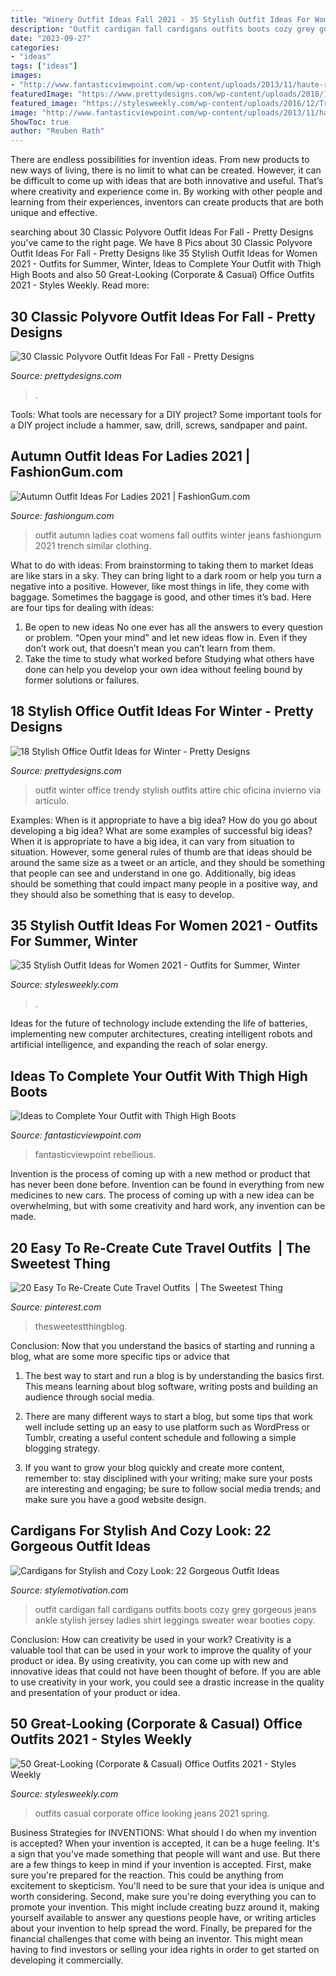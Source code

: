 ```yaml
---
title: "Winery Outfit Ideas Fall 2021 - 35 Stylish Outfit Ideas For Women 2021"
description: "Outfit cardigan fall cardigans outfits boots cozy grey gorgeous jeans ankle stylish jersey ladies shirt leggings sweater wear booties copy"
date: "2023-09-27"
categories:
- "ideas"
tags: ["ideas"]
images:
- "http://www.fantasticviewpoint.com/wp-content/uploads/2013/11/haute-rebellious-boots-haute-rebellious-skirt_400.jpg"
featuredImage: "https://www.prettydesigns.com/wp-content/uploads/2018/11/30-classic-polyvore-outfit-ideas-for-fall-1.jpg"
featured_image: "https://stylesweekly.com/wp-content/uploads/2016/12/Trendy-Outfit-Ideas_10.jpg"
image: "http://www.fantasticviewpoint.com/wp-content/uploads/2013/11/haute-rebellious-boots-haute-rebellious-skirt_400.jpg"
ShowToc: true
author: "Reuben Rath"
---
```



There are endless possibilities for invention ideas. From new products to new ways of living, there is no limit to what can be created. However, it can be difficult to come up with ideas that are both innovative and useful. That’s where creativity and experience come in. By working with other people and learning from their experiences, inventors can create products that are both unique and effective.

	

		
searching about 30 Classic Polyvore Outfit Ideas For Fall - Pretty Designs you've came to the right page. We have 8 Pics about 30 Classic Polyvore Outfit Ideas For Fall - Pretty Designs like 35 Stylish Outfit Ideas for Women 2021 - Outfits for Summer, Winter, Ideas to Complete Your Outfit with Thigh High Boots and also 50 Great-Looking (Corporate &amp; Casual) Office Outfits 2021 - Styles Weekly. Read more:
		
    
## 30 Classic Polyvore Outfit Ideas For Fall - Pretty Designs

<img loading=lazy src="https://www.prettydesigns.com/wp-content/uploads/2018/11/30-classic-polyvore-outfit-ideas-for-fall-1.jpg" onerror="this.onerror=null;this.src='https://tse2.mm.bing.net/th?id=OIP.fyHUTJhgbsf0Kzdydu0hjwHaOk&amp;pid=15.1';" alt="30 Classic Polyvore Outfit Ideas For Fall - Pretty Designs">

_Source: prettydesigns.com_

>. 

	

Tools: What tools are necessary for a DIY project?
Some important tools for a DIY project include a hammer, saw, drill, screws, sandpaper and paint.

    
## Autumn Outfit Ideas For Ladies 2021 | FashionGum.com

<img loading=lazy src="http://fashiongum.com/wp-content/uploads/2015/07/Autumn-Outfit-Ideas-For-Ladies-24-700x1674.jpg" onerror="this.onerror=null;this.src='https://tse1.mm.bing.net/th?id=OIP.Ce6EKoJpwwUBbhsj0PT_2AHaRt&amp;pid=15.1';" alt="Autumn Outfit Ideas For Ladies 2021 | FashionGum.com">

_Source: fashiongum.com_

>outfit autumn ladies coat womens fall outfits winter jeans fashiongum 2021 trench similar clothing. 

	

What to do with ideas: From brainstorming to taking them to market
Ideas are like stars in a sky. They can bring light to a dark room or help you turn a negative into a positive. However, like most things in life, they come with baggage. Sometimes the baggage is good, and other times it’s bad. Here are four tips for dealing with ideas:
1. Be open to new ideas 
No one ever has all the answers to every question or problem. “Open your mind” and let new ideas flow in. Even if they don’t work out, that doesn’t mean you can’t learn from them. 
2. Take the time to study what worked before 
Studying what others have done can help you develop your own idea without feeling bound by former solutions or failures.

    
## 18 Stylish Office Outfit Ideas For Winter - Pretty Designs

<img loading=lazy src="http://www.prettydesigns.com/wp-content/uploads/2014/11/Trendy-Outfit-for-Work.jpg" onerror="this.onerror=null;this.src='https://tse4.mm.bing.net/th?id=OIP.zvcZGUSp7geJ_UaSz2x3UQHaLG&amp;pid=15.1';" alt="18 Stylish Office Outfit Ideas for Winter - Pretty Designs">

_Source: prettydesigns.com_

>outfit winter office trendy stylish outfits attire chic oficina invierno via artículo. 

	

Examples: When is it appropriate to have a big idea? How do you go about developing a big idea? What are some examples of successful big ideas?
When it is appropriate to have a big idea, it can vary from situation to situation. However, some general rules of thumb are that ideas should be around the same size as a tweet or an article, and they should be something that people can see and understand in one go. Additionally, big ideas should be something that could impact many people in a positive way, and they should also be something that is easy to develop.

    
## 35 Stylish Outfit Ideas For Women 2021 - Outfits For Summer, Winter

<img loading=lazy src="https://stylesweekly.com/wp-content/uploads/2016/12/Trendy-Outfit-Ideas_10.jpg" onerror="this.onerror=null;this.src='https://tse1.mm.bing.net/th?id=OIP.-crfsbC_mIJPrtmyKqLZswHaOm&amp;pid=15.1';" alt="35 Stylish Outfit Ideas for Women 2021 - Outfits for Summer, Winter">

_Source: stylesweekly.com_

>. 

	

Ideas for the future of technology include extending the life of batteries, implementing new computer architectures, creating intelligent robots and artificial intelligence, and expanding the reach of solar energy.

    
## Ideas To Complete Your Outfit With Thigh High Boots

<img loading=lazy src="http://www.fantasticviewpoint.com/wp-content/uploads/2013/11/haute-rebellious-boots-haute-rebellious-skirt_400.jpg" onerror="this.onerror=null;this.src='https://tse3.mm.bing.net/th?id=OIP.J9bfUFo3c0PltqYK4CNWQAHaLH&amp;pid=15.1';" alt="Ideas to Complete Your Outfit with Thigh High Boots">

_Source: fantasticviewpoint.com_

>fantasticviewpoint rebellious. 

	

Invention is the process of coming up with a new method or product that has never been done before. Invention can be found in everything from new medicines to new cars. The process of coming up with a new idea can be overwhelming, but with some creativity and hard work, any invention can be made.

    
## 20 Easy To Re-Create Cute Travel Outfits ️ | The Sweetest Thing

<img loading=lazy src="https://i.pinimg.com/736x/9a/97/f8/9a97f8acad20cb0c51eb20c112f272fb.jpg" onerror="this.onerror=null;this.src='https://tse1.mm.bing.net/th?id=OIP.1jb_LebBiSDcqSvqM5gLrQHaLH&amp;pid=15.1';" alt="20 Easy To Re-Create Cute Travel Outfits ️ | The Sweetest Thing">

_Source: pinterest.com_

>thesweetestthingblog. 

	

Conclusion: Now that you understand the basics of starting and running a blog, what are some more specific tips or advice that
1. The best way to start and run a blog is by understanding the basics first. This means learning about blog software, writing posts and building an audience through social media.
2. There are many different ways to start a blog, but some tips that work well include setting up an easy to use platform such as WordPress or Tumblr, creating a useful content schedule and following a simple blogging strategy.

3. If you want to grow your blog quickly and create more content, remember to: stay disciplined with your writing; make sure your posts are interesting and engaging; be sure to follow social media trends; and make sure you have a good website design.

    
## Cardigans For Stylish And Cozy Look: 22 Gorgeous Outfit Ideas

<img loading=lazy src="https://www.stylemotivation.com/wp-content/uploads/2014/01/Cardigans-for-Stylish-and-Cozy-Look-22-Gorgeous-Outfit-Ideas-2-620x926.jpg" onerror="this.onerror=null;this.src='https://tse3.mm.bing.net/th?id=OIP.2cmonkFvTzGN9vGxtzyAFQHaLD&amp;pid=15.1';" alt="Cardigans for Stylish and Cozy Look: 22 Gorgeous Outfit Ideas">

_Source: stylemotivation.com_

>outfit cardigan fall cardigans outfits boots cozy grey gorgeous jeans ankle stylish jersey ladies shirt leggings sweater wear booties copy. 

	

Conclusion: How can creativity be used in your work?
Creativity is a valuable tool that can be used in your work to improve the quality of your product or idea. By using creativity, you can come up with new and innovative ideas that could not have been thought of before. If you are able to use creativity in your work, you could see a drastic increase in the quality and presentation of your product or idea.

    
## 50 Great-Looking (Corporate &amp; Casual) Office Outfits 2021 - Styles Weekly

<img loading=lazy src="https://stylesweekly.com/wp-content/uploads/2018/01/50-great-looking-corporate-and-casual-work-outfits-for-women-1.jpg" onerror="this.onerror=null;this.src='https://tse3.mm.bing.net/th?id=OIP.GXFwemVxoYFdcJgJ1v4hcQHaMo&amp;pid=15.1';" alt="50 Great-Looking (Corporate &amp; Casual) Office Outfits 2021 - Styles Weekly">

_Source: stylesweekly.com_

>outfits casual corporate office looking jeans 2021 spring. 

	

Business Strategies for INVENTIONS: What should I do when my invention is accepted?
When your invention is accepted, it can be a huge feeling. It's a sign that you've made something that people will want and use. But there are a few things to keep in mind if your invention is accepted. 
First, make sure you're prepared for the reaction. This could be anything from excitement to skepticism. You'll need to be sure that your idea is unique and worth considering. 
Second, make sure you're doing everything you can to promote your invention. This might include creating buzz around it, making yourself available to answer any questions people have, or writing articles about your invention to help spread the word. 
Finally, be prepared for the financial challenges that come with being an inventor. This might mean having to find investors or selling your idea rights in order to get started on developing it commercially.


